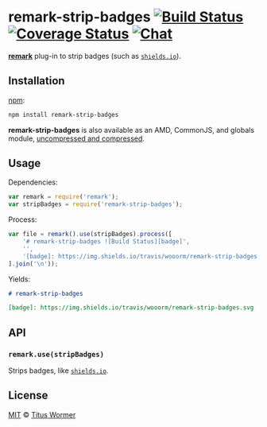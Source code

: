 # remark-strip-badges [![Build Status][build-badge]][build-status] [![Coverage Status][coverage-badge]][coverage-status] [![Chat][chat-badge]][chat]

<!--lint disable list-item-spacing-->

[**remark**][remark] plug-in to strip badges (such as
[`shields.io`][shields]).

## Installation

[npm][]:

```bash
npm install remark-strip-badges
```

**remark-strip-badges** is also available as an AMD, CommonJS, and
globals module, [uncompressed and compressed][releases].

## Usage

Dependencies:

```javascript
var remark = require('remark');
var stripBadges = require('remark-strip-badges');
```

Process:

```javascript
var file = remark().use(stripBadges).process([
    '# remark-strip-badges ![Build Status][badge]',
    '',
    '[badge]: https://img.shields.io/travis/wooorm/remark-strip-badges.svg'
].join('\n'));
```

Yields:

```markdown
# remark-strip-badges 

[badge]: https://img.shields.io/travis/wooorm/remark-strip-badges.svg
```

## API

### `remark.use(stripBadges)`

Strips badges, like [`shields.io`][shields].

## License

[MIT][license] © [Titus Wormer][author]

<!-- Definitions -->

[build-badge]: https://img.shields.io/travis/wooorm/remark-strip-badges.svg

[build-status]: https://travis-ci.org/wooorm/remark-strip-badges

[coverage-badge]: https://img.shields.io/codecov/c/github/wooorm/remark-strip-badges.svg

[coverage-status]: https://codecov.io/github/wooorm/remark-strip-badges

[chat-badge]: https://img.shields.io/gitter/room/wooorm/remark.svg

[chat]: https://gitter.im/wooorm/remark

[releases]: https://github.com/wooorm/remark-strip-badges/releases

[license]: LICENSE

[author]: http://wooorm.com

[npm]: https://docs.npmjs.com/cli/install

[remark]: https://github.com/wooorm/remark

[shields]: http://shields.io
